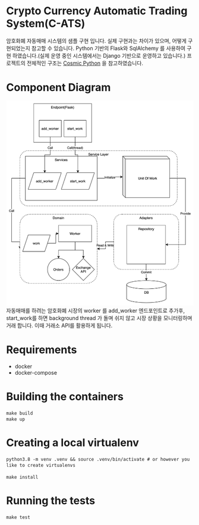 # Crypto Currency Automatic Trading System(C-ATS)
암호화폐 자동매매 시스템의 샘플 구현 입니다.
실제 구현과는 차이가 있으며, 어떻게 구현되었는지 참고할 수 있습니다.
Python 기반의 Flask와 SqlAlchemy 를 사용하여 구현 하였습니다.(실제 운영 중인 시스템에서는 Django 기반으로 운영하고 있습니다.)
프로젝트의 전체적인 구조는 [Cosmic Python](https://www.cosmicpython.com/book/preface.html) 을 참고하였습니다.

# Component Diagram
![img_1.png](img_1.png)
자동매매를 하려는 암호화폐 시장의 worker 를 add_worker 엔드포인트로 추가후,
start_work를 하면 background thread 가 돌며 쉬지 않고 시장 상황을 모니터링하며 거래 합니다.
이때 거래소 API를 활용하게 됩니다.

# Requirements
- docker
- docker-compose

# Building the containers
```shell
make build
make up
```

# Creating a local virtualenv
```shell
python3.8 -m venv .venv && source .venv/bin/activate # or however you like to create virtualenvs

make install
```

# Running the tests
```shell
make test
```